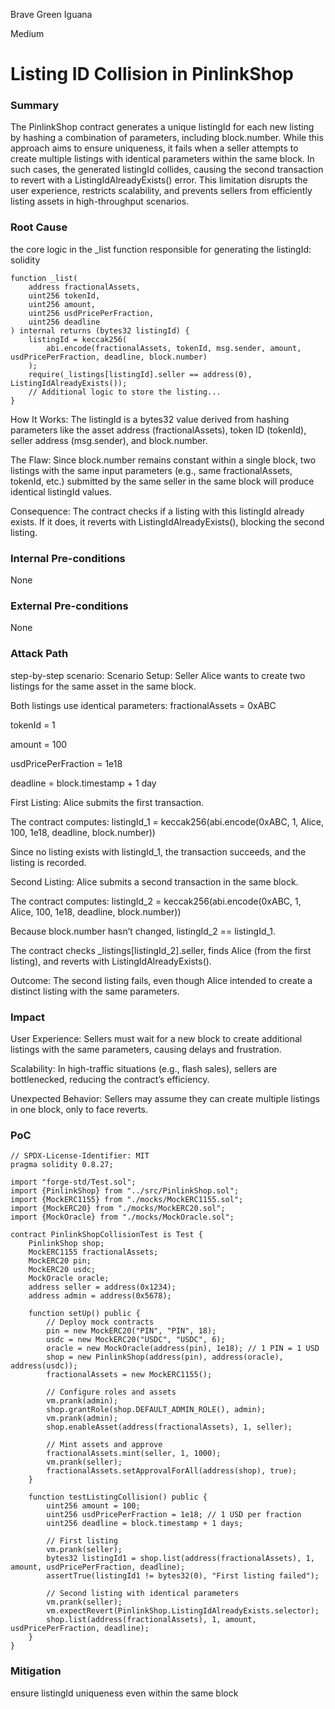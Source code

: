 Brave Green Iguana

Medium

# Listing ID Collision in PinlinkShop

### Summary

The PinlinkShop contract generates a unique listingId for each new listing by hashing a combination of parameters, including block.number. While this approach aims to ensure uniqueness, it fails when a seller attempts to create multiple listings with identical parameters within the same block. In such cases, the generated listingId collides, causing the second transaction to revert with a ListingIdAlreadyExists() error. This limitation disrupts the user experience, restricts scalability, and prevents sellers from efficiently listing assets in high-throughput scenarios. 

### Root Cause

the core logic in the _list function responsible for generating the listingId:
solidity
```solidity 
function _list(
    address fractionalAssets,
    uint256 tokenId,
    uint256 amount,
    uint256 usdPricePerFraction,
    uint256 deadline
) internal returns (bytes32 listingId) {
    listingId = keccak256(
        abi.encode(fractionalAssets, tokenId, msg.sender, amount, usdPricePerFraction, deadline, block.number)
    );
    require(_listings[listingId].seller == address(0), ListingIdAlreadyExists());
    // Additional logic to store the listing...
}
```
How It Works: The listingId is a bytes32 value derived from hashing parameters like the asset address (fractionalAssets), token ID (tokenId), seller address (msg.sender), and block.number.

The Flaw: Since block.number remains constant within a single block, two listings with the same input parameters (e.g., same fractionalAssets, tokenId, etc.) submitted by the same seller in the same block will produce identical listingId values.

Consequence: The contract checks if a listing with this listingId already exists. If it does, it reverts with ListingIdAlreadyExists(), blocking the second listing.



### Internal Pre-conditions

None

### External Pre-conditions

None

### Attack Path

step-by-step scenario:
Scenario Setup:
Seller Alice wants to create two listings for the same asset in the same block.

Both listings use identical parameters:
fractionalAssets = 0xABC

tokenId = 1

amount = 100

usdPricePerFraction = 1e18

deadline = block.timestamp + 1 day

First Listing:
Alice submits the first transaction.

The contract computes:
listingId_1 = keccak256(abi.encode(0xABC, 1, Alice, 100, 1e18, deadline, block.number))

Since no listing exists with listingId_1, the transaction succeeds, and the listing is recorded.

Second Listing:
Alice submits a second transaction in the same block.

The contract computes:
listingId_2 = keccak256(abi.encode(0xABC, 1, Alice, 100, 1e18, deadline, block.number))

Because block.number hasn’t changed, listingId_2 == listingId_1.

The contract checks _listings[listingId_2].seller, finds Alice (from the first listing), and reverts with ListingIdAlreadyExists().

Outcome:
The second listing fails, even though Alice intended to create a distinct listing with the same parameters.



### Impact

User Experience: Sellers must wait for a new block to create additional listings with the same parameters, causing delays and frustration.

Scalability: In high-traffic situations (e.g., flash sales), sellers are bottlenecked, reducing the contract’s efficiency.

Unexpected Behavior: Sellers may assume they can create multiple listings in one block, only to face reverts.



### PoC

```solidity
// SPDX-License-Identifier: MIT
pragma solidity 0.8.27;

import "forge-std/Test.sol";
import {PinlinkShop} from "../src/PinlinkShop.sol";
import {MockERC1155} from "./mocks/MockERC1155.sol";
import {MockERC20} from "./mocks/MockERC20.sol";
import {MockOracle} from "./mocks/MockOracle.sol";

contract PinlinkShopCollisionTest is Test {
    PinlinkShop shop;
    MockERC1155 fractionalAssets;
    MockERC20 pin;
    MockERC20 usdc;
    MockOracle oracle;
    address seller = address(0x1234);
    address admin = address(0x5678);

    function setUp() public {
        // Deploy mock contracts
        pin = new MockERC20("PIN", "PIN", 18);
        usdc = new MockERC20("USDC", "USDC", 6);
        oracle = new MockOracle(address(pin), 1e18); // 1 PIN = 1 USD
        shop = new PinlinkShop(address(pin), address(oracle), address(usdc));
        fractionalAssets = new MockERC1155();

        // Configure roles and assets
        vm.prank(admin);
        shop.grantRole(shop.DEFAULT_ADMIN_ROLE(), admin);
        vm.prank(admin);
        shop.enableAsset(address(fractionalAssets), 1, seller);

        // Mint assets and approve
        fractionalAssets.mint(seller, 1, 1000);
        vm.prank(seller);
        fractionalAssets.setApprovalForAll(address(shop), true);
    }

    function testListingCollision() public {
        uint256 amount = 100;
        uint256 usdPricePerFraction = 1e18; // 1 USD per fraction
        uint256 deadline = block.timestamp + 1 days;

        // First listing
        vm.prank(seller);
        bytes32 listingId1 = shop.list(address(fractionalAssets), 1, amount, usdPricePerFraction, deadline);
        assertTrue(listingId1 != bytes32(0), "First listing failed");

        // Second listing with identical parameters
        vm.prank(seller);
        vm.expectRevert(PinlinkShop.ListingIdAlreadyExists.selector);
        shop.list(address(fractionalAssets), 1, amount, usdPricePerFraction, deadline);
    }
}
```

### Mitigation

ensure listingId uniqueness even within the same block

